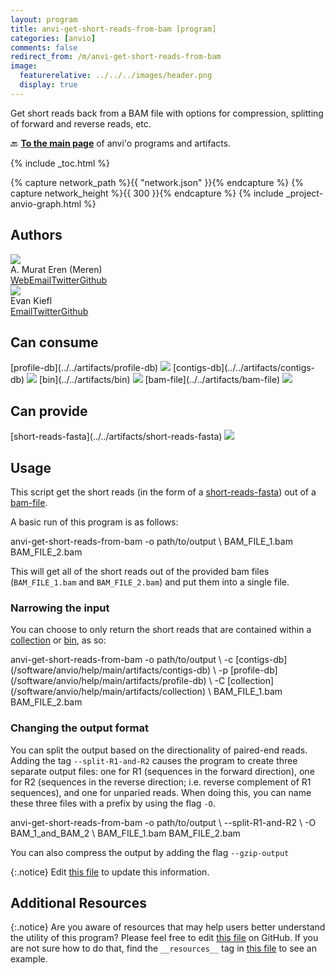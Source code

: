 ```yaml
---
layout: program
title: anvi-get-short-reads-from-bam [program]
categories: [anvio]
comments: false
redirect_from: /m/anvi-get-short-reads-from-bam
image:
  featurerelative: ../../../images/header.png
  display: true
---
```


Get short reads back from a BAM file with options for compression, splitting of forward and reverse reads, etc.

🔙 **[To the main page](../../)** of anvi'o programs and artifacts.


{% include _toc.html %}
<div id="svg" class="subnetwork"></div>
{% capture network_path %}{{ "network.json" }}{% endcapture %}
{% capture network_height %}{{ 300 }}{% endcapture %}
{% include _project-anvio-graph.html %}


## Authors

<div class="page-author"><div class="page-author-info"><div class="page-person-photo"><img class="page-person-photo-img" src="../../images/authors/meren.jpg" /></div><div class="page-person-info-box"><span class="page-author-name">A. Murat Eren (Meren)</span><div class="page-author-social-box"><a href="http://meren.org" class="person-social" target="_blank"><i class="fa fa-fw fa-home"></i>Web</a><a href="mailto:a.murat.eren@gmail.com" class="person-social" target="_blank"><i class="fa fa-fw fa-envelope-square"></i>Email</a><a href="http://twitter.com/merenbey" class="person-social" target="_blank"><i class="fa fa-fw fa-twitter-square"></i>Twitter</a><a href="http://github.com/meren" class="person-social" target="_blank"><i class="fa fa-fw fa-github"></i>Github</a></div></div></div></div>

<div class="page-author"><div class="page-author-info"><div class="page-person-photo"><img class="page-person-photo-img" src="../../images/authors/ekiefl.jpg" /></div><div class="page-person-info-box"><span class="page-author-name">Evan Kiefl</span><div class="page-author-social-box"><a href="mailto:kiefl.evan@gmail.com" class="person-social" target="_blank"><i class="fa fa-fw fa-envelope-square"></i>Email</a><a href="http://twitter.com/evankiefl" class="person-social" target="_blank"><i class="fa fa-fw fa-twitter-square"></i>Twitter</a><a href="http://github.com/ekiefl" class="person-social" target="_blank"><i class="fa fa-fw fa-github"></i>Github</a></div></div></div></div>



## Can consume


<p style="text-align: left" markdown="1"><span class="artifact-r">[profile-db](../../artifacts/profile-db) <img src="../../images/icons/DB.png" class="artifact-icon-mini" /></span> <span class="artifact-r">[contigs-db](../../artifacts/contigs-db) <img src="../../images/icons/DB.png" class="artifact-icon-mini" /></span> <span class="artifact-r">[bin](../../artifacts/bin) <img src="../../images/icons/BIN.png" class="artifact-icon-mini" /></span> <span class="artifact-r">[bam-file](../../artifacts/bam-file) <img src="../../images/icons/BAM.png" class="artifact-icon-mini" /></span></p>


## Can provide


<p style="text-align: left" markdown="1"><span class="artifact-p">[short-reads-fasta](../../artifacts/short-reads-fasta) <img src="../../images/icons/FASTA.png" class="artifact-icon-mini" /></span></p>


## Usage


This script get the short reads (in the form of a <span class="artifact-n">[short-reads-fasta](/software/anvio/help/main/artifacts/short-reads-fasta)</span>) out of a <span class="artifact-n">[bam-file](/software/anvio/help/main/artifacts/bam-file)</span>.  

A basic run of this program is as follows: 

<div class="codeblock" markdown="1">
anvi&#45;get&#45;short&#45;reads&#45;from&#45;bam &#45;o path/to/output \ 
                              BAM_FILE_1.bam BAM_FILE_2.bam
</div>

This will get all of the short reads out of the provided bam files (`BAM_FILE_1.bam` and `BAM_FILE_2.bam`) and put them into a single file. 

### Narrowing the input 

You can choose to only return the short reads that are contained within a <span class="artifact-n">[collection](/software/anvio/help/main/artifacts/collection)</span> or <span class="artifact-n">[bin](/software/anvio/help/main/artifacts/bin)</span>, as so:

<div class="codeblock" markdown="1">
anvi&#45;get&#45;short&#45;reads&#45;from&#45;bam &#45;o path/to/output \ 
                              &#45;c <span class="artifact&#45;n">[contigs&#45;db](/software/anvio/help/main/artifacts/contigs&#45;db)</span> \
                              &#45;p <span class="artifact&#45;n">[profile&#45;db](/software/anvio/help/main/artifacts/profile&#45;db)</span> \
                              &#45;C <span class="artifact&#45;n">[collection](/software/anvio/help/main/artifacts/collection)</span> \
                              BAM_FILE_1.bam BAM_FILE_2.bam
</div>

### Changing the output format

You can split the output based on the directionality of paired-end reads. Adding the tag `--split-R1-and-R2` causes the program to create three separate output files: one for R1 (sequences in the forward direction), one for R2 (sequences in the reverse direction; i.e. reverse complement of R1 sequences), and one for unparied reads. When doing this, you can name these three files with a prefix by using the flag `-O`.  

<div class="codeblock" markdown="1">
anvi&#45;get&#45;short&#45;reads&#45;from&#45;bam &#45;o path/to/output \ 
                              &#45;&#45;split&#45;R1&#45;and&#45;R2 \ 
                              &#45;O BAM_1_and_BAM_2 \
                              BAM_FILE_1.bam BAM_FILE_2.bam
</div>

You can also compress the output by adding the flag `--gzip-output`


{:.notice}
Edit [this file](https://github.com/merenlab/anvio/tree/master/anvio/docs/programs/anvi-get-short-reads-from-bam.md) to update this information.


## Additional Resources



{:.notice}
Are you aware of resources that may help users better understand the utility of this program? Please feel free to edit [this file](https://github.com/merenlab/anvio/tree/master/bin/anvi-get-short-reads-from-bam) on GitHub. If you are not sure how to do that, find the `__resources__` tag in [this file](https://github.com/merenlab/anvio/blob/master/bin/anvi-interactive) to see an example.
